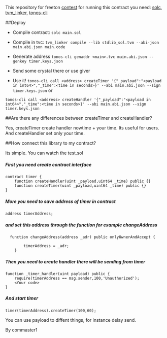 This repository for freeton [contest](https://devex.gov.freeton.org/proposal?proposalAddress=0:91ea1dcdfbaa2d9f869e07a04516addd8752eecd307157e8d4012e1a934094be) for running this contract you need: [solc](https://github.com/tonlabs/TON-Solidity-Compiler), [tvm_linker](https://github.com/tonlabs/TVM-linker), [tonos-cli](https://github.com/tonlabs/tonos-cli)

##Deploy

- Compile contract:
```solc main.sol```

- Compile in tvc:
```tvm_linker compile --lib stdlib_sol.tvm --abi-json main.abi.json main.code```

- Generate address
```tonos-cli genaddr <main>.tvc main.abi.json --genkey timer.keys.json```

- Send some crystal there or use giver

- Use it! 
```tonos-cli call <address> createTimer '{"_payload":"<payload in int64>","_time":<time in seconds>}' --abi main.abi.json --sign timer.keys.json``` or 

```tonos-cli call <address> createHandler '{"_payload":"<payload in int64>","_time":<time in seconds>}' --abi main.abi.json --sign timer.keys.json```

##Are there any differences between createTimer and createHandler?

Yes, createTimer create handler nowtime + your time. Its useful for users. And createHandler set only your time.

##How connect this library to my contract?

Its simple. You can watch the test.sol

##### First you need create contract interface
```solidity
contract timer {
    function createHandler(uint _payload,uint64 _time) public {}
    function createTimer(uint _payload,uint64 _time) public {}
}
```
##### More you need to save address of timer in contract

```solidity
address timerAddress;
``` 

##### and set this address through the function for example changeAddress

```solidity
  function changeAddress(address _adr) public onlyOwnerAndAccept {

        timerAddress = _adr;
    }
```

##### Then you need to create handler there will be sending from timer

```solidity
function _timer_handler(uint payload) public {
    require(timerAddress == msg.sender,100,'Unauthorized');
    <Your code>
}
```

##### And start timer

```solidity
timer(timerAddress).createTimer(100,60);
```

You can use payload to diffent things, for instance delay send.

By commaster1

